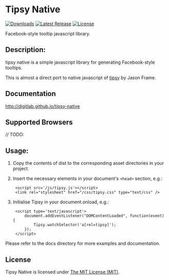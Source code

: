 # Tipsy Native

[![Downloads](https://img.shields.io/github/downloads/digitlab/tipsy-native/latest/total.svg)](https://github.com/digitlab/tipsy-native)
[![Latest Release](https://img.shields.io/github/release/digitlab/tipsy-native.svg)](https://github.com/digitlab/tipsy-native)
[![License](https://img.shields.io/github/license/digitlab/tipsy-native.svg)](https://github.com/digitlab/tipsy-native)

Facebook-style tooltip javascript library.

## Description:

tipsy native is a simple javascript library for generating Facebook-style tooltips.

This is almost a direct port to native javascript of [tipsy](http://onehackoranother.com/projects/jquery/tipsy) by Jason Frame.

## Documentation

http://digitlab.github.io/tipsy-native

## Supported Browsers

// TODO:

## Usage:

1. Copy the contents of dist to the corresponding asset directories in your project.

2. Insert the necessary elements in your document's `<head>` section, e.g.:
   
        <script src='/js/tipsy.js'></script>
        <link rel="stylesheet" href="/css/tipsy.css" type="text/css" />

3. Initialise Tipsy in your document.onload, e.g.:

        <script type='text/javascript'>
            document.addEventListener("DOMContentLoaded", function(event) {
                Tipsy.watchSelector('a[rel=tipsy]');
            });
        </script>

Please refer to the docs directory for more examples and documentation.

## License

Tipsy Native is licensed under [The MIT License (MIT)](LICENSE).